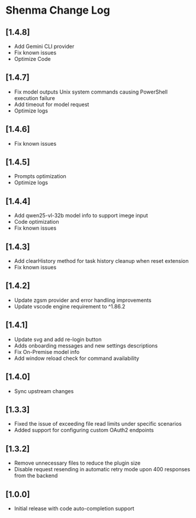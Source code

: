 # Shenma Change Log

## [1.4.8]
- Add Gemini CLI provider
- Fix known issues
- Optimize Code

## [1.4.7]
- Fix model outputs Unix system commands causing PowerShell execution failure
- Add timeout for model request
- Optimize logs

## [1.4.6]
- Fix known issues

## [1.4.5]
- Prompts optimization
- Optimize logs

## [1.4.4]
- Add qwen25-vl-32b model info to support imege input
- Code optimization
- Fix known issues

## [1.4.3]
- Add clearHistory method for task history cleanup when reset extension
- Fix known issues

## [1.4.2]
- Update zgsm provider and error handling improvements
- Update vscode engine requirement to ^1.86.2

## [1.4.1]
- Update svg and add re-login button
- Adds onboarding messages and new settings descriptions
- Fix On-Premise model info
- Add window reload check for command availability

## [1.4.0]
- Sync upstream changes

## [1.3.3]
- Fixed the issue of exceeding file read limits under specific scenarios
- Added support for configuring custom OAuth2 endpoints

## [1.3.2]
- Remove unnecessary files to reduce the plugin size
- Disable request resending in automatic retry mode upon 400 responses from the backend

## [1.0.0]

- Initial release with code auto-completion support
